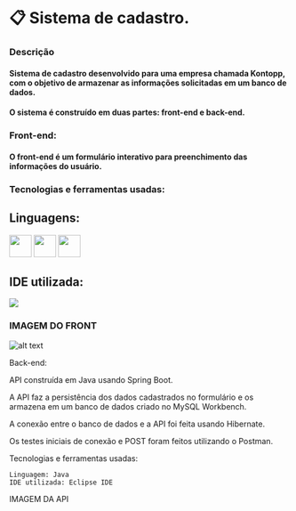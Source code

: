 # 📋 Sistema de cadastro.

### Descrição

#### Sistema de cadastro desenvolvido para uma empresa chamada Kontopp, com o objetivo de armazenar as informações solicitadas em um banco de dados.

#### O sistema é construído em duas partes: front-end e back-end.

### Front-end:

#### O front-end é um formulário interativo para preenchimento das informações do usuário.

### Tecnologias e ferramentas usadas:

## Linguagens: 

<dev>
     <img src="https://cdn.jsdelivr.net/gh/devicons/devicon@latest/icons/javascript/javascript-original.svg" width="40" length="40"/>
     <img src="https://cdn.jsdelivr.net/gh/devicons/devicon@latest/icons/html5/html5-original.svg" width="40" length="40"/>
     <img src="https://cdn.jsdelivr.net/gh/devicons/devicon@latest/icons/css3/css3-original.svg" width="40" length="40"/>
</dev>

## IDE utilizada:

<img src="https://cdn.jsdelivr.net/gh/devicons/devicon@latest/icons/vscode/vscode-original.svg" />

### IMAGEM DO FRONT

![alt text]("https://github.com/Carloshpjacinto/Sistema-de-cadastro-de-funcionarios/blob/main/Imagens/Captura%20de%20tela(Formulario).png")

Back-end:

API construída em Java usando Spring Boot.

A API faz a persistência dos dados cadastrados no formulário e os armazena em um banco de dados criado no MySQL Workbench.

A conexão entre o banco de dados e a API foi feita usando Hibernate.

Os testes iniciais de conexão e POST foram feitos utilizando o Postman.

Tecnologias e ferramentas usadas:

    Linguagem: Java
    IDE utilizada: Eclipse IDE

IMAGEM DA API
